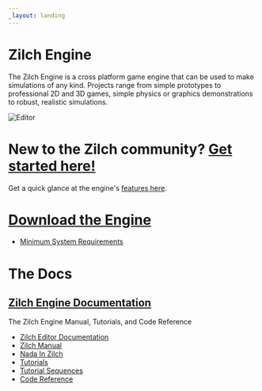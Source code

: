```yaml
---
_layout: landing
---
```


# Zilch Engine

The Zilch Engine is a cross platform game engine that can be used to make simulations of any kind. Projects range from simple prototypes to professional 2D and 3D games, simple physics or graphics demonstrations to robust, realistic simulations.

![Editor](https://github.com/ZilchEngine/Media/blob/main/Editor/Editor-MineCartLevel2_2.png?raw=true)

 # New to the Zilch community? [Get started here!](docs/getting_started.md)
Get a quick glance at the engine's [features here](docs/getting_started/features.md). 

 #  [Download the Engine](http://downloadlauncher.zilchengine.com)
 - [Minimum System Requirements](docs/getting_started/min_specs.md)

 #  The Docs
 ##  [Zilch Engine Documentation](docs/zilch_editor_documentation.md)
The Zilch Engine Manual, Tutorials, and Code Reference
 - [Zilch Editor Documentation](docs/zilch_editor_documentation.md)
  - [Zilch Manual](doca/zilch_editor_documentation/zilchmanual.md)
   - [Nada In Zilch](docs/zilch_editor_documentation/zilchmanual/nada_in_zilch.md)
  - [Tutorials](docs/zilch_editor_documentation/tutorials.md)
   - [Tutorial Sequences](docs/zilch_editor_documentation/tutorials/tutorial_sequences.md)
 - [Code Reference](docs/code_reference.md)